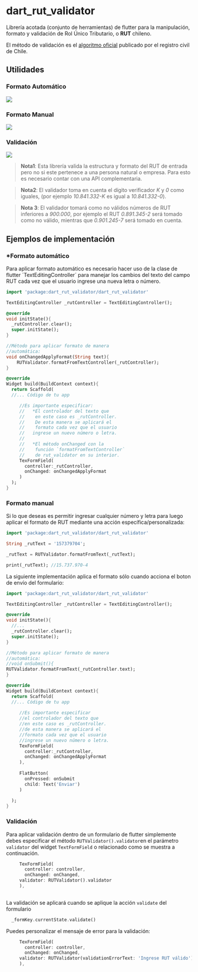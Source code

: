# dart_rut_validator

Librería acotada (conjunto de herramientas) de flutter para la manipulación, formato y validación de Rol Único Tributario, o **RUT** chileno.

El método de validación es el [algoritmo oficial](https://www.registrocivil.cl/PortalOI/Manuales/Validacion_de_Run.pdf) publicado por el registro civil de Chile.

## Utilidades

### Formato Automático
![](https://media.giphy.com/media/Xf8OXRGsAmrAjwcBuN/giphy.gif)

### Formato Manual
![](https://media.giphy.com/media/fXuDNHRPjsohhUNKff/giphy.gif)

### Validación 
![](https://media.giphy.com/media/TIMEDXwoJ99HERBMWR/giphy.gif)


> **Nota1**: Esta librería valida la estructura y formato del RUT de entrada pero no si este pertenece a una persona natural o empresa. Para esto es necesario contar con una API complementaria.

> **Nota2**: El validador toma en cuenta el dígito verificador _K_ y _0_ como iguales, (por ejemplo _10.841.332-K_ es igual a _10.841.332-0_). 

> **Nota 3**: El validador tomará como no válidos números de RUT inferiores a _900.000_, por ejemplo el RUT _0.891.345-2_ será tomado como no válido, mientras que _0.901.245-7_ será tomado en cuenta.

## Ejemplos de implementación

### *Formato automático

Para aplicar formato automático es necesario hacer uso de la clase de flutter ´TextEditingController´ para manejar los cambios del texto del campo RUT cada vez que el usuario ingrese una nueva letra o número.

```dart 
import 'package:dart_rut_validator/dart_rut_validator'

TextEditingController _rutController = TextEditingController();

@override
void initState(){
  _rutController.clear();
  super.initState();
}

//Método para aplicar formato de manera 
//automática: 
void onChangedApplyFormat(String text){
    RUTValidator.formatFromTextController(_rutController);
}

@override
Widget build(BuildContext context){
  return Scaffold(
  //... Código de tu app

	 //Es importante especificar:
	 //   *El controlador del texto que
	 //    en este caso es _rutController.
	 //    De esta manera se aplicará el 
	 //    formato cada vez que el usuario
	 //   ingrese un nuevo número o letra.
	 //
 	 //   *El método onChanged con la 
	 //    función `formatFromTextController`
	 //    de rut_validator en su interior.
	 TexFormField(
	   controller:_rutController,
	   onChanged: onChangedApplyFormat
	 )
  );
}

```

### Formato manual

Si lo que deseas es permitir ingresar cualquier número y letra para luego aplicar el formato de RUT mediante una acción específica/personalizada:

```dart
import 'package:dart_rut_validator/dart_rut_validator'

String _rutText = '157379704';

_rutText = RUTValidator.formatFromText(_rutText);

print(_rutText); //15.737.970-4

```

La siguiente implementación aplica el formato sólo cuando acciona el boton de envío del formulario:

```dart 
import 'package:dart_rut_validator/dart_rut_validator'

TextEditingController _rutController = TextEditingController();

@override
void initState(){
  //...
  _rutController.clear();
  super.initState();
}

//Método para aplicar formato de manera 
//automática: 
//void onSubmit(){
RUTValidator.formatFromText(_rutController.text);
}

@override
Widget build(BuildContext context){
  return Scaffold(
  //... Código de tu app
  
	 //Es importante especificar
	 //el controlador del texto que
	 //en este caso es _rutController.
	 //de esta manera se aplicará el 
	 //formato cada vez que el usuario
	 //ingrese un nuevo número o letra.
	 TexFormField(
	   controller:_rutController,
	   onChanged: onChangedApplyFormat
	 ),
	 
	 FlatButton(
	   onPressed: onSubmit
	   child: Text('Enviar')
	 )
	
  );
}

```
### Validación

Para aplicar validación dentro de un formulario
de flutter simplemente debes especificar el método
`RUTValidator().validator`en el parámetro `validator`
del widget `TextFormField` o relacionado como se muestra 
a continuación.

```dart
	 TexFormField(
	   controller: controller,
	   onChanged: onChanged,
     validator: RUTValidator().validator
	 ),
   
```

La validación se aplicará cuando se aplique 
la acción `validate` del formulario

```dart
  _formKey.currentState.validate()
```

Puedes personalizar el mensaje de error
para la validación:

```dart
	 TexFormField(
	   controller: controller,
	   onChanged: onChanged,
     validator: RUTValidator(validationErrorText: 'Ingrese RUT válido').validator
	 ),
```







